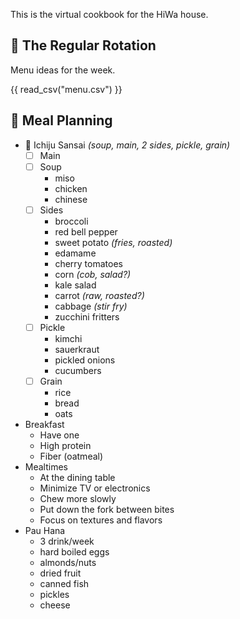 This is the virtual cookbook for the HiWa house.  

## 🍳 The Regular Rotation
Menu ideas for the week.

{{ read_csv("menu.csv") }}

## 💚 Meal Planning
* 🍱 Ichiju Sansai *(soup, main, 2 sides, pickle, grain)*
	- [ ] Main
	- [ ] Soup
		* miso
		* chicken
		* chinese
	- [ ] Sides
		* broccoli
		* red bell pepper
		* sweet potato *(fries, roasted)*
		* edamame
		* cherry tomatoes
		* corn *(cob, salad?)*
		* kale salad
		* carrot *(raw, roasted?)*
		* cabbage *(stir fry)*
		* zucchini fritters
	- [ ] Pickle
		* kimchi
		* sauerkraut
		* pickled onions
		* cucumbers
	- [ ] Grain
		* rice
		* bread
		* oats
* Breakfast
	* Have one
	* High protein
	* Fiber (oatmeal)
* Mealtimes
	* At the dining table
	* Minimize TV or electronics
	* Chew more slowly
	* Put down the fork between bites
	* Focus on textures and flavors
* Pau Hana
	* 3 drink/week
	* hard boiled eggs
	* almonds/nuts
	* dried fruit
	* canned fish
	* pickles
	* cheese
